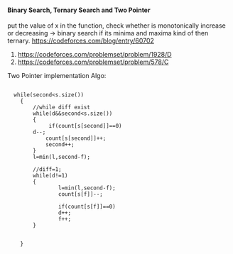 #### Binary Search, Ternary Search and Two Pointer

put the value of x in the function, 
check whether is monotonically increase or decreasing -> binary search
if its minima and maxima kind of then ternary.
https://codeforces.com/blog/entry/60702

1. https://codeforces.com/problemset/problem/1928/D
3. https://codeforces.com/problemset/problem/578/C

Two Pointer implementation Algo:

```

  while(second<s.size())
    {
        //while diff exist
        while(d&&second<s.size())
        {
             if(count[s[second]]==0)
        d--;
            count[s[second]]++;
            second++;
        }
        l=min(l,second-f);

        //diff=1;
        while(d!=1)
        {
                l=min(l,second-f);
                count[s[f]]--;

                if(count[s[f]]==0)
                d++;
                f++; 
        }


    }

```
